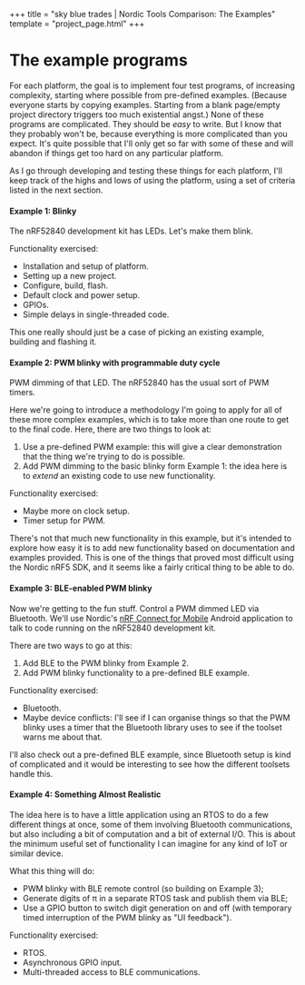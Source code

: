 +++
title = "sky blue trades | Nordic Tools Comparison: The Examples"
template = "project_page.html"
+++

# The example programs

For each platform, the goal is to implement four test programs, of
increasing complexity, starting where possible from pre-defined
examples. (Because everyone starts by copying examples. Starting from
a blank page/empty project directory triggers too much existential
angst.) None of these programs are complicated. They should be *easy*
to write. But I know that they probably won't be, because everything
is more complicated than you expect. It's quite possible that I'll
only get so far with some of these and will abandon if things get too
hard on any particular platform.

As I go through developing and testing these things for each platform,
I'll keep track of the highs and lows of using the platform, using a
set of criteria listed in the next section.

#### Example 1: Blinky

The nRF52840 development kit has LEDs. Let's make them blink.

Functionality exercised:

 - Installation and setup of platform.
 - Setting up a new project.
 - Configure, build, flash.
 - Default clock and power setup.
 - GPIOs.
 - Simple delays in single-threaded code.

This one really should just be a case of picking an existing example,
building and flashing it.

#### Example 2: PWM blinky with programmable duty cycle

PWM dimming of that LED. The nRF52840 has the usual sort of PWM
timers.

Here we're going to introduce a methodology I'm going to apply for all
of these more complex examples, which is to take more than one route
to get to the final code. Here, there are two things to look at:

1. Use a pre-defined PWM example: this will give a clear demonstration
   that the thing we're trying to do is possible.
2. Add PWM dimming to the basic blinky form Example 1: the idea here
   is to *extend* an existing code to use new functionality.

Functionality exercised:

 - Maybe more on clock setup.
 - Timer setup for PWM.

There's not that much new functionality in this example, but it's
intended to explore how easy it is to add new functionality based on
documentation and examples provided. This is one of the things that
proved most difficult using the Nordic nRF5 SDK, and it seems like a
fairly critical thing to be able to do.

#### Example 3: BLE-enabled PWM blinky

Now we're getting to the fun stuff. Control a PWM dimmed LED via
Bluetooth. We'll use Nordic's [nRF Connect for
Mobile][nrf-connect-mobile] Android application to talk to code
running on the nRF52840 development kit.

There are two ways to go at this:

1. Add BLE to the PWM blinky from Example 2.
2. Add PWM blinky functionality to a pre-defined BLE example.

Functionality exercised:

 - Bluetooth.
 - Maybe device conflicts: I'll see if I can organise things so that
   the PWM blinky uses a timer that the Bluetooth library uses to see
   if the toolset warns me about that.

I'll also check out a pre-defined BLE example, since Bluetooth setup
is kind of complicated and it would be interesting to see how the
different toolsets handle this.

#### Example 4: Something Almost Realistic

The idea here is to have a little application using an RTOS to do a
few different things at once, some of them involving Bluetooth
communications, but also including a bit of computation and a bit of
external I/O. This is about the minimum useful set of functionality I
can imagine for any kind of IoT or similar device.

What this thing will do:

 - PWM blinky with BLE remote control (so building on Example 3);
 - Generate digits of &pi; in a separate RTOS task and publish them
   via BLE;
 - Use a GPIO button to switch digit generation on and off (with
   temporary timed interruption of the PWM blinky as "UI feedback").

Functionality exercised:

 - RTOS.
 - Asynchronous GPIO input.
 - Multi-threaded access to BLE communications.


[nrf-connect-mobile]: https://www.nordicsemi.com/Software-and-Tools/Development-Tools/nRF-Connect-for-mobile
